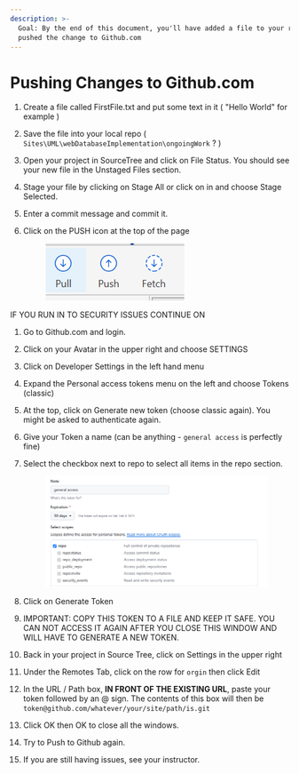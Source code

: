 ```yaml
---
description: >-
  Goal: By the end of this document, you'll have added a file to your repo and
  pushed the change to Github.com
---
```


# Pushing Changes to Github.com

1. Create a file called FirstFile.txt and put some text in it ( "Hello World" for example )
2. Save the file into your local repo ( `Sites\UML\webDatabaseImplementation\ongoingWork` ? )
3. Open your project in SourceTree and click on File Status. You should see your new file in the Unstaged Files section.&#x20;
4. Stage your file by clicking on Stage All or click on in and choose Stage Selected.
5. Enter a commit message and commit it.&#x20;
6.  Click on the PUSH icon at the top of the page&#x20;

    <figure><img src="../../.gitbook/assets/image (5) (1).png" alt=""><figcaption></figcaption></figure>



IF YOU RUN IN TO SECURITY ISSUES CONTINUE ON

1. Go to Github.com and login.&#x20;
2. Click on your Avatar in the upper right and choose SETTINGS
3. Click on Developer Settings in the left hand menu
4. Expand the Personal access tokens menu on the left and choose Tokens (classic)
5. At the top, click on Generate new token (choose classic again). You might be asked to authenticate again.
6. Give your Token a name (can be anything - `general access` is perfectly fine)
7.  Select the checkbox next to repo to select all items in the repo section.&#x20;

    <figure><img src="../../.gitbook/assets/image (6).png" alt=""><figcaption></figcaption></figure>
8. Click on Generate Token
9. IMPORTANT: COPY THIS TOKEN TO A FILE AND KEEP IT SAFE. YOU CAN NOT ACCESS IT AGAIN AFTER YOU CLOSE THIS WINDOW AND WILL HAVE TO GENERATE A NEW TOKEN.&#x20;
10. Back in your project in Source Tree, click on Settings in the upper right
11. Under the Remotes Tab, click on the row for `orgin` then click Edit
12. In the URL / Path box, **IN FRONT OF THE EXISTING URL**, paste your token followed by an @ sign. The contents of this box will then be `token@github.com/whatever/your/site/path/is.git`
13. Click OK then OK to close all the windows.
14. Try to Push to Github again.&#x20;
15. If you are still having issues, see your instructor.&#x20;
